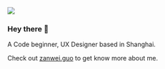 ![](https://komarev.com/ghpvc/?username=zanwei)


### Hey there 👋 

A Code beginner, UX Designer based in Shanghai.

Check out [zanwei.guo](https://bento.me/zw) to get know more about me.



<!--
**zanwei/zanwei** is a ✨ _special_ ✨ repository because its `README.md` (this file) appears on your GitHub profile.

